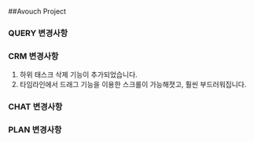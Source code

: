 ##Avouch Project
### QUERY 변경사항
### CRM 변경사항
1. 하위 태스크 삭제 기능이 추가되었습니다.
2. 타임라인에서 드래그 기능을 이용한 스크롤이 가능해졋고, 훨씬 부드러워집니다.
### CHAT 변경사항
### PLAN 변경사항